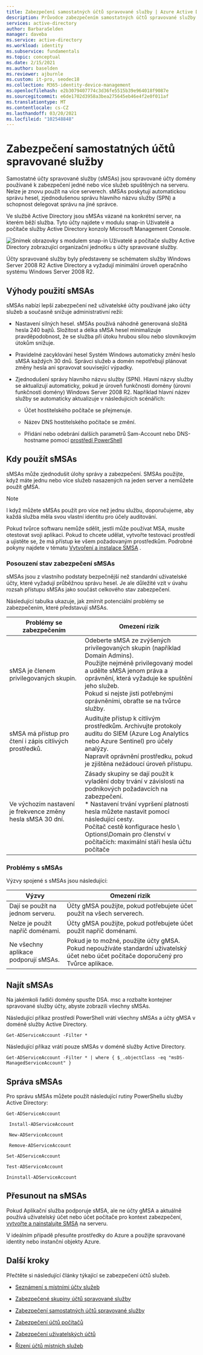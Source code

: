```yaml
---
title: Zabezpečení samostatných účtů spravované služby | Azure Active Directory
description: Průvodce zabezpečením samostatných účtů spravované služby.
services: active-directory
author: BarbaraSelden
manager: daveba
ms.service: active-directory
ms.workload: identity
ms.subservice: fundamentals
ms.topic: conceptual
ms.date: 2/15/2021
ms.author: baselden
ms.reviewer: ajburnle
ms.custom: it-pro, seodec18
ms.collection: M365-identity-device-management
ms.openlocfilehash: e2b3079407774c3d36fe5515b39e964018f9087e
ms.sourcegitcommit: e6de1702d3958a3bea275645eb46e4f2e0f011af
ms.translationtype: MT
ms.contentlocale: cs-CZ
ms.lasthandoff: 03/20/2021
ms.locfileid: "102548848"
---
```

# <a name="securing-standalone-managed-service-accounts"></a>Zabezpečení samostatných účtů spravované služby

Samostatné účty spravované služby (sMSAs) jsou spravované účty domény používané k zabezpečení jedné nebo více služeb spuštěných na serveru. Nelze je znovu použít na více serverech. sMSAs poskytují automatickou správu hesel, zjednodušenou správu hlavního názvu služby (SPN) a schopnost delegovat správu na jiné správce. 

Ve službě Active Directory jsou sMSAs vázané na konkrétní server, na kterém běží služba. Tyto účty najdete v modulu snap-in Uživatelé a počítače služby Active Directory konzoly Microsoft Management Console.

![Snímek obrazovky s modulem snap-in Uživatelé a počítače služby Active Directory zobrazující organizační jednotku s účty spravované služby.](./media/securing-service-accounts/secure-standalone-msa-image-1.png)

Účty spravované služby byly představeny se schématem služby Windows Server 2008 R2 Active Directory a vyžadují minimální úroveň operačního systému Windows Server 2008 R2. 

## <a name="benefits-of-using-smsas"></a>Výhody použití sMSAs

sMSAs nabízí lepší zabezpečení než uživatelské účty používané jako účty služeb a současně snižuje administrativní režii:

* Nastavení silných hesel. sMSAs používá náhodně generovaná složitá hesla 240 bajtů. Složitost a délka sMSA hesel minimalizuje pravděpodobnost, že se služba při útoku hrubou silou nebo slovníkovým útokům snižuje.

* Pravidelné zacyklování hesel Systém Windows automaticky změní heslo sMSA každých 30 dnů. Správci služeb a domén nepotřebují plánovat změny hesla ani spravovat související výpadky.

* Zjednodušení správy hlavního názvu služby (SPN). Hlavní názvy služby se aktualizují automaticky, pokud je úroveň funkčnosti domény (úrovni funkčnosti domény) Windows Server 2008 R2. Například hlavní název služby se automaticky aktualizuje v následujících scénářích:

   * Účet hostitelského počítače se přejmenuje. 

   * Název DNS hostitelského počítače se změní.

   * Přidání nebo odebrání dalších parametrů Sam-Account nebo DNS-hostname pomocí [prostředí PowerShell](/powershell/module/addsadministration/set-adserviceaccount)

## <a name="when-to-use-smsas"></a>Kdy použít sMSAs

sMSAs může zjednodušit úlohy správy a zabezpečení. SMSAs použijte, když máte jednu nebo více služeb nasazených na jeden server a nemůžete použít gMSA. 

> [!NOTE] 
> I když můžete sMSAs použít pro více než jednu službu, doporučujeme, aby každá služba měla svou vlastní identitu pro účely auditování. 

Pokud tvůrce softwaru nemůže sdělit, jestli může používat MSA, musíte otestovat svoji aplikaci. Pokud to chcete udělat, vytvořte testovací prostředí a ujistěte se, že má přístup ke všem požadovaným prostředkům. Podrobné pokyny najdete v tématu [Vytvoření a instalace SMSA](/archive/blogs/askds/managed-service-accounts-understanding-implementing-best-practices-and-troubleshooting) .

### <a name="assess-security-posture-of-smsas"></a>Posouzení stav zabezpečení sMSAs

sMSAs jsou z vlastního podstaty bezpečnější než standardní uživatelské účty, které vyžadují průběžnou správu hesel. Je ale důležité vzít v úvahu rozsah přístupu sMSAs jako součást celkového stav zabezpečení.

Následující tabulka ukazuje, jak zmírnit potenciální problémy se zabezpečením, které představují sMSAs.

| Problémy se zabezpečením| Omezení rizik |
| - | - |
| sMSA je členem privilegovaných skupin.|Odeberte sMSA ze zvýšených privilegovaných skupin (například Domain Admins). <br> Použijte nejméně privilegovaný model a udělte sMSA jenom práva a oprávnění, která vyžaduje ke spuštění jeho služeb. <br> Pokud si nejste jisti potřebnými oprávněními, obraťte se na tvůrce služby. |
| sMSA má přístup pro čtení i zápis citlivých prostředků.|Auditujte přístup k citlivým prostředkům. Archivujte protokoly auditu do SIEM (Azure Log Analytics nebo Azure Sentinel) pro účely analýzy. <br> Napravit oprávnění prostředku, pokud je zjištěna nežádoucí úroveň přístupu. |
| Ve výchozím nastavení je frekvence změny hesla sMSA 30 dní.| Zásady skupiny se dají použít k vyladění doby trvání v závislosti na podnikových požadavcích na zabezpečení. <br> * Nastavení trvání vypršení platnosti hesla můžete nastavit pomocí následující cesty. <br>Počítač cestě konfigurace heslo \ Options\Domain pro členství v počítačích: maximální stáří hesla účtu počítače |



### <a name="challenges-with-smsas"></a>Problémy s sMSAs

Výzvy spojené s sMSAs jsou následující:

| Výzvy| Omezení rizik |
| - | - |
| Dají se použít na jednom serveru.| Účty gMSA použijte, pokud potřebujete účet použít na všech serverech. |
| Nelze je použít napříč doménami.| Účty gMSA použijte, pokud potřebujete účet použít napříč doménami. |
| Ne všechny aplikace podporují sMSAs.| Pokud je to možné, použijte účty gMSA. Pokud nepoužíváte standardní uživatelský účet nebo účet počítače doporučený pro Tvůrce aplikace. |


## <a name="find-smsas"></a>Najít sMSAs

Na jakémkoli řadiči domény spusťte DSA. msc a rozbalte kontejner spravované služby účty, abyste zobrazili všechny sMSAs. 

Následující příkaz prostředí PowerShell vrátí všechny sMSAs a účty gMSA v doméně služby Active Directory. 

`Get-ADServiceAccount -Filter *`

Následující příkaz vrátí pouze sMSAs v doméně služby Active Directory.

`Get-ADServiceAccount -Filter * | where { $_.objectClass -eq "msDS-ManagedServiceAccount" }`

## <a name="manage-smsas"></a>Správa sMSAs

Pro správu sMSAs můžete použít následující rutiny PowerShellu služby Active Directory:

`Get-ADServiceAccount`

` Install-ADServiceAccount`

` New-ADServiceAccount`

` Remove-ADServiceAccount`

`Set-ADServiceAccount`

`Test-ADServiceAccount`

`Ininstall-ADServiceAccount`

## <a name="move-to-smsas"></a>Přesunout na sMSAs

Pokud Aplikační služba podporuje sMSA, ale ne účty gMSA a aktuálně používá uživatelský účet nebo účet počítače pro kontext zabezpečení, [vytvořte a nainstalujte SMSA](/archive/blogs/askds/managed-service-accounts-understanding-implementing-best-practices-and-troubleshooting) na serveru. 

V ideálním případě přesuňte prostředky do Azure a použijte spravované identity nebo instanční objekty Azure.

 

## <a name="next-steps"></a>Další kroky
Přečtěte si následující články týkající se zabezpečení účtů služeb.

* [Seznámení s místními účty služeb](service-accounts-on-premises.md)

* [Zabezpečené skupiny účtů spravované služby](service-accounts-group-managed.md)

* [Zabezpečení samostatných účtů spravované služby](service-accounts-standalone-managed.md)

* [Zabezpečení účtů počítačů](service-accounts-computer.md)

* [Zabezpečení uživatelských účtů](service-accounts-user-on-premises.md)

* [Řízení účtů místních služeb](service-accounts-govern-on-premises.md)

